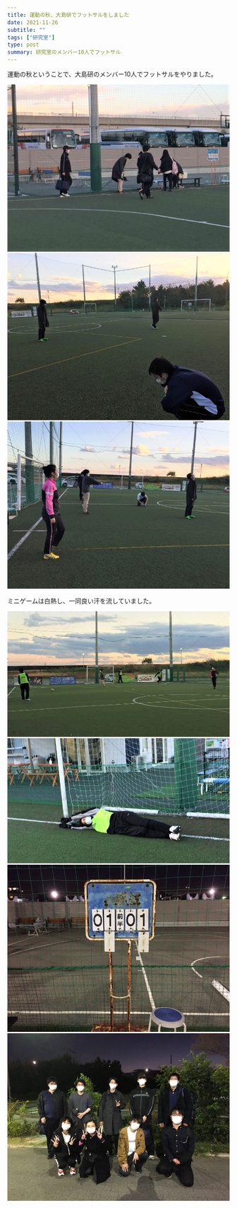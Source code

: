 ```yaml
---
title: 運動の秋、大島研でフットサルをしました
date: 2021-11-26
subtitle: ""
tags: ["研究室"]
type: post
summary: 研究室のメンバー10人でフットサル
---
```


運動の秋ということで、大島研のメンバー10人でフットサルをやりました。

![](img0.jpg)
![](img2.jpg)
![](img3.jpg)

ミニゲームは白熱し、一同良い汗を流していました。

![](img4.jpg)
![](img1.jpg)
![](img5.jpg)
![](img6.jpg)
  



<!-- 1. 論文採録バージョン -->
<!-- [第一著者]さんの論文が「[学会フルネーム]」に採録されました。 -->

<!-- [公式Webページ](学会公式ページTopのURL) -->


<!-- 書誌情報。書式はPublicationsを参考。変にコードブロックとかで囲まなくてOK -->


<!-- [年月日]に発表予定 -->



<!-- 2. 論文発表済みバージョン -->
<!-- [第一著者]さんが「[学会フルネーム]」で発表しました。 -->

<!-- [公式Webページ](学会公式ページTopのURL) -->


<!-- 書誌情報。書式はPublicationsを参考。変にコードブロックとかで囲まなくてOK -->


<!-- 3. 論文受賞バージョン -->
<!-- [第一著者]さんの論文が「[学会フルネーム]」で「[受賞名]」を受賞しました -->

<!-- [公式Webページ](学会公式ページTopのURL) -->


<!-- 書誌情報。書式はPublicationsを参考。変にコードブロックとかで囲まなくてOK -->

<!-- 同学会複数名の場合は並べて良い感じにして -->